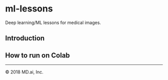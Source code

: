 # ml-lessons

Deep learning/ML lessons for medical images. 

## Introduction 

## How to run on Colab 

---

&copy; 2018 MD.ai, Inc.
